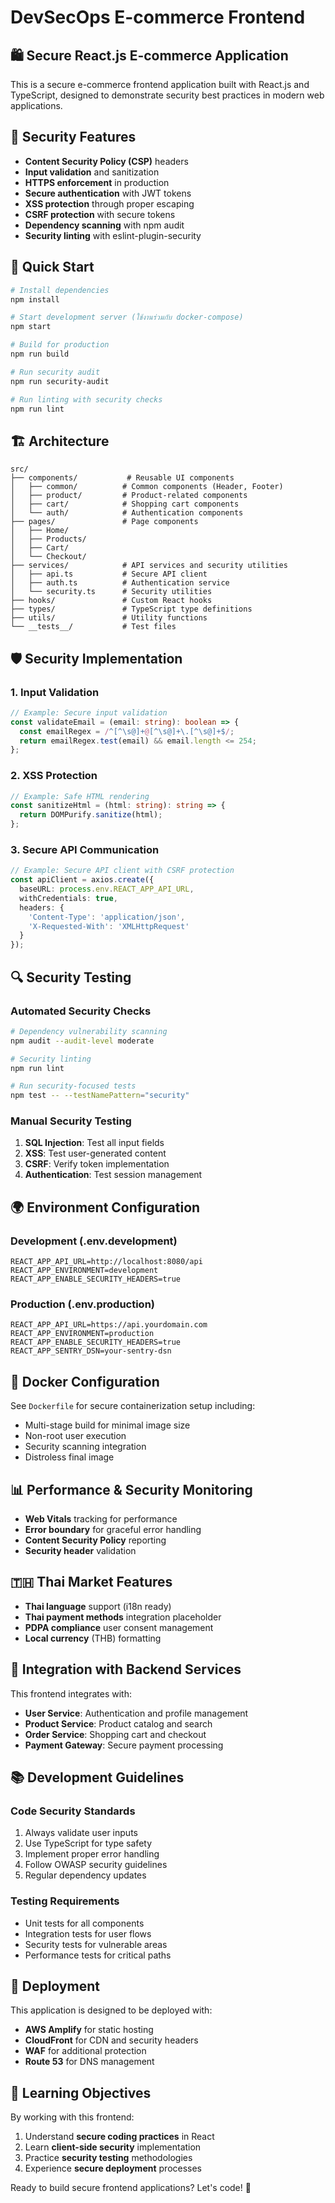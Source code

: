# DevSecOps E-commerce Frontend

## 🛍️ Secure React.js E-commerce Application

This is a secure e-commerce frontend application built with React.js and TypeScript, designed to demonstrate security best practices in modern web applications.

## 🔐 Security Features

- **Content Security Policy (CSP)** headers
- **Input validation** and sanitization
- **HTTPS enforcement** in production
- **Secure authentication** with JWT tokens
- **XSS protection** through proper escaping
- **CSRF protection** with secure tokens
- **Dependency scanning** with npm audit
- **Security linting** with eslint-plugin-security

## 🚀 Quick Start

```bash
# Install dependencies
npm install

# Start development server (ใช้งานร่วมกับ docker-compose)
npm start

# Build for production
npm run build

# Run security audit
npm run security-audit

# Run linting with security checks
npm run lint
```

## 🏗️ Architecture

```
src/
├── components/           # Reusable UI components
│   ├── common/          # Common components (Header, Footer)
│   ├── product/         # Product-related components
│   ├── cart/            # Shopping cart components
│   └── auth/            # Authentication components
├── pages/               # Page components
│   ├── Home/
│   ├── Products/
│   ├── Cart/
│   └── Checkout/
├── services/            # API services and security utilities
│   ├── api.ts           # Secure API client
│   ├── auth.ts          # Authentication service
│   └── security.ts      # Security utilities
├── hooks/               # Custom React hooks
├── types/               # TypeScript type definitions
├── utils/               # Utility functions
└── __tests__/           # Test files
```

## 🛡️ Security Implementation

### 1. **Input Validation**
```typescript
// Example: Secure input validation
const validateEmail = (email: string): boolean => {
  const emailRegex = /^[^\s@]+@[^\s@]+\.[^\s@]+$/;
  return emailRegex.test(email) && email.length <= 254;
};
```

### 2. **XSS Protection**
```typescript
// Example: Safe HTML rendering
const sanitizeHtml = (html: string): string => {
  return DOMPurify.sanitize(html);
};
```

### 3. **Secure API Communication**
```typescript
// Example: Secure API client with CSRF protection
const apiClient = axios.create({
  baseURL: process.env.REACT_APP_API_URL,
  withCredentials: true,
  headers: {
    'Content-Type': 'application/json',
    'X-Requested-With': 'XMLHttpRequest'
  }
});
```

## 🔍 Security Testing

### **Automated Security Checks**
```bash
# Dependency vulnerability scanning
npm audit --audit-level moderate

# Security linting
npm run lint

# Run security-focused tests
npm test -- --testNamePattern="security"
```

### **Manual Security Testing**
1. **SQL Injection**: Test all input fields
2. **XSS**: Test user-generated content
3. **CSRF**: Verify token implementation
4. **Authentication**: Test session management

## 🌍 Environment Configuration

### **Development (.env.development)**
```env
REACT_APP_API_URL=http://localhost:8080/api
REACT_APP_ENVIRONMENT=development
REACT_APP_ENABLE_SECURITY_HEADERS=true
```

### **Production (.env.production)**
```env
REACT_APP_API_URL=https://api.yourdomain.com
REACT_APP_ENVIRONMENT=production
REACT_APP_ENABLE_SECURITY_HEADERS=true
REACT_APP_SENTRY_DSN=your-sentry-dsn
```

## 🐳 Docker Configuration

See `Dockerfile` for secure containerization setup including:
- Multi-stage build for minimal image size
- Non-root user execution
- Security scanning integration
- Distroless final image

## 📊 Performance & Security Monitoring

- **Web Vitals** tracking for performance
- **Error boundary** for graceful error handling
- **Content Security Policy** reporting
- **Security header** validation

## 🇹🇭 Thai Market Features

- **Thai language** support (i18n ready)
- **Thai payment methods** integration placeholder
- **PDPA compliance** user consent management
- **Local currency** (THB) formatting

## 🔗 Integration with Backend Services

This frontend integrates with:
- **User Service**: Authentication and profile management
- **Product Service**: Product catalog and search
- **Order Service**: Shopping cart and checkout
- **Payment Gateway**: Secure payment processing

## 📚 Development Guidelines

### **Code Security Standards**
1. Always validate user inputs
2. Use TypeScript for type safety
3. Implement proper error handling
4. Follow OWASP security guidelines
5. Regular dependency updates

### **Testing Requirements**
- Unit tests for all components
- Integration tests for user flows
- Security tests for vulnerable areas
- Performance tests for critical paths

## 🚀 Deployment

This application is designed to be deployed with:
- **AWS Amplify** for static hosting
- **CloudFront** for CDN and security headers
- **WAF** for additional protection
- **Route 53** for DNS management

## 📖 Learning Objectives

By working with this frontend:
1. Understand **secure coding practices** in React
2. Learn **client-side security** implementation
3. Practice **security testing** methodologies
4. Experience **secure deployment** processes

Ready to build secure frontend applications? Let's code! 🚀